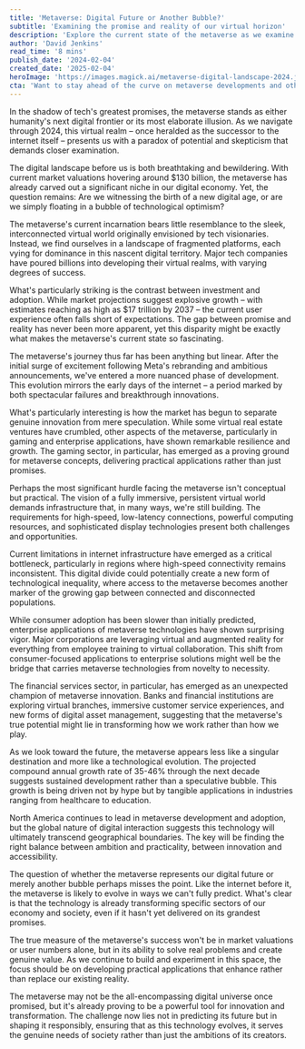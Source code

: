 ```yaml
---
title: 'Metaverse: Digital Future or Another Bubble?'
subtitle: 'Examining the promise and reality of our virtual horizon'
description: 'Explore the current state of the metaverse as we examine whether it represents the next frontier of digital innovation or just another tech bubble. With market valuations at $130 billion and projections reaching $17 trillion by 2037, we analyze the gap between ambitious promises and current reality, while exploring how enterprise applications might bridge the path from novelty to necessity.'
author: 'David Jenkins'
read_time: '8 mins'
publish_date: '2024-02-04'
created_date: '2025-02-04'
heroImage: 'https://images.magick.ai/metaverse-digital-landscape-2024.jpg'
cta: 'Want to stay ahead of the curve on metaverse developments and other transformative technologies? Follow us on LinkedIn for daily insights and expert analysis that keeps you informed about the future of digital innovation.'
---
```


In the shadow of tech's greatest promises, the metaverse stands as either humanity's next digital frontier or its most elaborate illusion. As we navigate through 2024, this virtual realm – once heralded as the successor to the internet itself – presents us with a paradox of potential and skepticism that demands closer examination.

The digital landscape before us is both breathtaking and bewildering. With current market valuations hovering around $130 billion, the metaverse has already carved out a significant niche in our digital economy. Yet, the question remains: Are we witnessing the birth of a new digital age, or are we simply floating in a bubble of technological optimism?

The metaverse's current incarnation bears little resemblance to the sleek, interconnected virtual world originally envisioned by tech visionaries. Instead, we find ourselves in a landscape of fragmented platforms, each vying for dominance in this nascent digital territory. Major tech companies have poured billions into developing their virtual realms, with varying degrees of success.

What's particularly striking is the contrast between investment and adoption. While market projections suggest explosive growth – with estimates reaching as high as $17 trillion by 2037 – the current user experience often falls short of expectations. The gap between promise and reality has never been more apparent, yet this disparity might be exactly what makes the metaverse's current state so fascinating.

The metaverse's journey thus far has been anything but linear. After the initial surge of excitement following Meta's rebranding and ambitious announcements, we've entered a more nuanced phase of development. This evolution mirrors the early days of the internet – a period marked by both spectacular failures and breakthrough innovations.

What's particularly interesting is how the market has begun to separate genuine innovation from mere speculation. While some virtual real estate ventures have crumbled, other aspects of the metaverse, particularly in gaming and enterprise applications, have shown remarkable resilience and growth. The gaming sector, in particular, has emerged as a proving ground for metaverse concepts, delivering practical applications rather than just promises.

Perhaps the most significant hurdle facing the metaverse isn't conceptual but practical. The vision of a fully immersive, persistent virtual world demands infrastructure that, in many ways, we're still building. The requirements for high-speed, low-latency connections, powerful computing resources, and sophisticated display technologies present both challenges and opportunities.

Current limitations in internet infrastructure have emerged as a critical bottleneck, particularly in regions where high-speed connectivity remains inconsistent. This digital divide could potentially create a new form of technological inequality, where access to the metaverse becomes another marker of the growing gap between connected and disconnected populations.

While consumer adoption has been slower than initially predicted, enterprise applications of metaverse technologies have shown surprising vigor. Major corporations are leveraging virtual and augmented reality for everything from employee training to virtual collaboration. This shift from consumer-focused applications to enterprise solutions might well be the bridge that carries metaverse technologies from novelty to necessity.

The financial services sector, in particular, has emerged as an unexpected champion of metaverse innovation. Banks and financial institutions are exploring virtual branches, immersive customer service experiences, and new forms of digital asset management, suggesting that the metaverse's true potential might lie in transforming how we work rather than how we play.

As we look toward the future, the metaverse appears less like a singular destination and more like a technological evolution. The projected compound annual growth rate of 35-46% through the next decade suggests sustained development rather than a speculative bubble. This growth is being driven not by hype but by tangible applications in industries ranging from healthcare to education.

North America continues to lead in metaverse development and adoption, but the global nature of digital interaction suggests this technology will ultimately transcend geographical boundaries. The key will be finding the right balance between ambition and practicality, between innovation and accessibility.

The question of whether the metaverse represents our digital future or merely another bubble perhaps misses the point. Like the internet before it, the metaverse is likely to evolve in ways we can't fully predict. What's clear is that the technology is already transforming specific sectors of our economy and society, even if it hasn't yet delivered on its grandest promises.

The true measure of the metaverse's success won't be in market valuations or user numbers alone, but in its ability to solve real problems and create genuine value. As we continue to build and experiment in this space, the focus should be on developing practical applications that enhance rather than replace our existing reality.

The metaverse may not be the all-encompassing digital universe once promised, but it's already proving to be a powerful tool for innovation and transformation. The challenge now lies not in predicting its future but in shaping it responsibly, ensuring that as this technology evolves, it serves the genuine needs of society rather than just the ambitions of its creators.